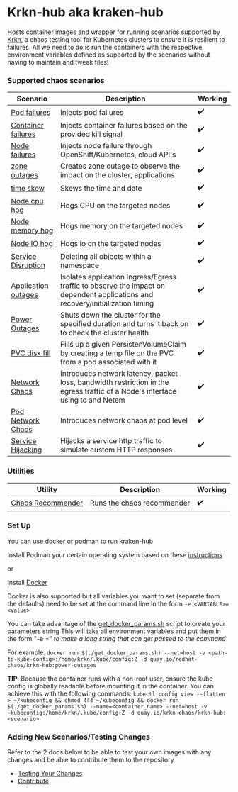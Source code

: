 # Krkn-hub aka kraken-hub

Hosts container images and wrapper for running scenarios supported by [Krkn](https://github.com/krkn-chaos/krkn), a chaos testing tool for Kubernetes clusters to ensure it is resilient to failures. All we need to do is run the containers with the respective environment variables defined as supported by the scenarios without having to maintain and tweak files!


### Supported chaos scenarios

Scenario   | Description                                                      | Working
------------------------------------------- |------------------------------------------------------------------| -------------------- |  
[Pod failures](docs/pod-scenarios.md) | Injects pod failures                                             | :heavy_check_mark: |
[Container failures](docs/container-scenarios.md) | Injects container failures based on the provided kill signal     | :heavy_check_mark: | 
[Node failures](docs/node-scenarios.md) | Injects node failure through OpenShift/Kubernetes, cloud API's   | :heavy_check_mark: |
[zone outages](docs/zone-outages.md) | Creates zone outage to observe the impact on the cluster, applications | :heavy_check_mark: |
[time skew](docs/time-scenarios.md) | Skews the time and date                                          | :heavy_check_mark: |
[Node cpu hog](docs/node-cpu-hog.md) | Hogs CPU on the targeted nodes                                   | :heavy_check_mark: |
[Node memory hog](docs/node-memory-hog.md) | Hogs memory on the targeted nodes                                | :heavy_check_mark:  |
[Node IO hog](docs/node-io-hog.md) | Hogs io on the targeted nodes                                    | :heavy_check_mark: |
[Service Disruption](docs/service-disruption-scenarios.md) | Deleting all objects within a namespace                          | :heavy_check_mark: | 
[Application outages](docs/application-outages.md) | Isolates application Ingress/Egress traffic to observe the impact on dependent applications and recovery/initialization timing | :heavy_check_mark: |
[Power Outages](docs/power-outages.md) | Shuts down the cluster for the specified duration and turns it back on to check the cluster health | :heavy_check_mark: |
[PVC disk fill](docs/pvc-scenarios.md) | Fills up a given PersistenVolumeClaim by creating a temp file on the PVC from a pod associated with it | :heavy_check_mark: |
[Network Chaos](docs/network-chaos.md) | Introduces network latency, packet loss, bandwidth restriction in the egress traffic of a Node's interface using tc and Netem | :heavy_check_mark: | 
[Pod Network Chaos](docs/pod-network-chaos.md) | Introduces network chaos at pod level                            | :heavy_check_mark: |
[Service Hijacking](docs/service-hijacking.md) | Hijacks a service http traffic to simulate custom HTTP responses | :heavy_check_mark: |

### Utilities

Utility | Description | Working|
--------|-------------|--------|
[Chaos Recommender](docs/chaos-recommender.md) | Runs the chaos recommender | :heavy_check_mark: |


### Set Up 
You can use docker or podman to run kraken-hub

Install Podman your certain operating system based on these [instructions](https://podman.io/getting-started/installation) 

or 

Install [Docker](https://docs.docker.com/engine/install/)

Docker is also supported but all variables you want to set (separate from the defaults) need to be set at the command line
In the form `-e <VARIABLE>=<value>`

You can take advantage of the [get_docker_params.sh](get_docker_params.sh) script to create your parameters string
This will take all environment variables and put them in the form "-e <var>=<value>" to make a long string that can get passed to the command

For example: 
`docker run $(./get_docker_params.sh) --net=host -v <path-to-kube-config>:/home/krkn/.kube/config:Z -d quay.io/redhat-chaos/krkn-hub:power-outages`

**TIP**: Because the container runs with a non-root user, ensure the kube config is globally readable before mounting it in the container. You can achieve this with the following commands:
```kubectl config view --flatten > ~/kubeconfig && chmod 444 ~/kubeconfig && docker run $(./get_docker_params.sh) --name=<container_name> --net=host -v ~kubeconfig:/home/krkn/.kube/config:Z -d quay.io/krkn-chaos/krkn-hub:<scenario>```

### Adding New Scenarios/Testing Changes

Refer to the 2 docs below to be able to test your own images with any changes and be able to contribute them to the repository

- [Testing Your Changes](docs/test_your_changes.md)
- [Contribute](docs/contribute.md)
